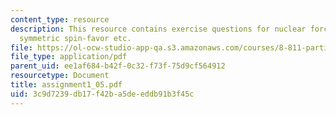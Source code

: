 ```yaml
---
content_type: resource
description: This resource contains exercise questions for nuclear forces, eigen-states,
  symmetric spin-favor etc.
file: https://ol-ocw-studio-app-qa.s3.amazonaws.com/courses/8-811-particle-physics-ii-fall-2005/3c9d7239db17f42ba5deeddb91b3f45c_assignment1_05.pdf
file_type: application/pdf
parent_uid: ee1af684-b42f-0c32-f73f-75d9cf564912
resourcetype: Document
title: assignment1_05.pdf
uid: 3c9d7239-db17-f42b-a5de-eddb91b3f45c
---
```

